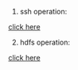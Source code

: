 1. ssh operation:

[click here](http://www.cnblogs.com/jiangyao/archive/2011/01/26/1945570.html)

2. hdfs operation:

[click here](http://www.cnblogs.com/gpcuster/archive/2010/06/04/1751538.html)
